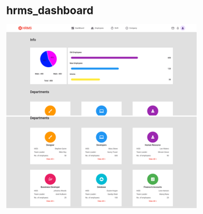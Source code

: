 # hrms_dashboard

![ss1](https://github.com/Kunal0127/hrms_dashboard/blob/main/flutter_01.png)
![ss2](https://github.com/Kunal0127/hrms_dashboard/blob/main/flutter_02.png)
